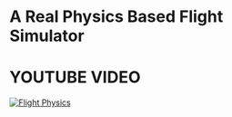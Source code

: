 # A Real Physics Based Flight Simulator

# YOUTUBE VIDEO

[![Flight Physics](http://img.youtube.com/vi/XFsG60aaNnU/0.jpg)](http://www.youtube.com/watch?v=XFsG60aaNnU "Flight Physics")
